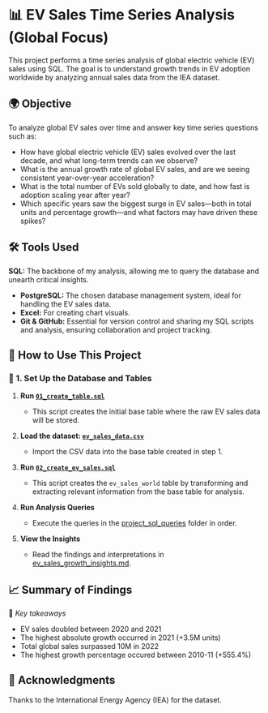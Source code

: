 # 📊 EV Sales Time Series Analysis (Global Focus)

This project performs a time series analysis of global electric vehicle (EV) sales using SQL. The goal is to understand growth trends in EV adoption worldwide by analyzing annual sales data from the IEA dataset.


## 🌍 Objective

To analyze global EV sales over time and answer key time series questions such as:
- How have global electric vehicle (EV) sales evolved over the last decade, and what long-term trends can we observe?
- What is the annual growth rate of global EV sales, and are we seeing consistent year-over-year acceleration?
- What is the total number of EVs sold globally to date, and how fast is adoption scaling year after year?
- Which specific years saw the biggest surge in EV sales—both in total units and percentage growth—and what factors may have driven these spikes?


## 🛠️ Tools Used


**SQL:** The backbone of my analysis, allowing me to query the database and unearth critical insights.
- **PostgreSQL:** The chosen database management system, ideal for handling the EV sales data.
- **Excel:** For creating chart visuals.
- **Git & GitHub:** Essential for version control and sharing my SQL scripts and analysis, ensuring collaboration and project tracking.


## 🧪 How to Use This Project
### 📁 1. Set Up the Database and Tables

1. **Run [`01_create_table.sql`](./sql/01_create_table.sql)**  
   - This script creates the initial base table where the raw EV sales data will be stored.

2. **Load the dataset: [`ev_sales_data.csv`](./dataset/ev_sales_data.csv)**  
   - Import the CSV data into the base table created in step 1.

3. **Run [`02_create_ev_sales.sql`](./sql/02_create_ev_sales.sql)**  
   - This script creates the `ev_sales_world` table by transforming and extracting relevant information from the base table for analysis.

3. **Run Analysis Queries**
   - Execute the queries in the [project_sql_queries](./project_sql_queries/) folder in order.

4. **View the Insights**
   - Read the findings and interpretations in [ev_sales_growth_insights.md](./analysis/ev_sales_growth_insights.md).


## 📈 Summary of Findings

📝 *Key takeaways*  

- EV sales doubled between 2020 and 2021
- The highest absolute growth occurred in 2021 (+3.5M units)
- Total global sales surpassed 10M in 2022
- The highest growth percentage occured between 2010-11 (+555.4%)


## 🤝 Acknowledgments

Thanks to the International Energy Agency (IEA) for the dataset.
